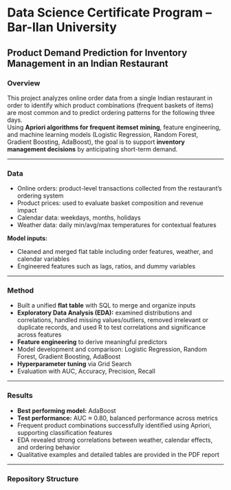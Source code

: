 # Data Science Certificate Program – Bar-Ilan University  
## Product Demand Prediction for Inventory Management in an Indian Restaurant

### Overview
This project analyzes online order data from a single Indian restaurant in order to identify which product combinations (frequent baskets of items) are most common and to predict ordering patterns for the following three days.  
Using **Apriori algorithms for frequent itemset mining**, feature engineering, and machine learning models (Logistic Regression, Random Forest, Gradient Boosting, AdaBoost), the goal is to support **inventory management decisions** by anticipating short-term demand.

---

### Data
- Online orders: product-level transactions collected from the restaurant’s ordering system  
- Product prices: used to evaluate basket composition and revenue impact  
- Calendar data: weekdays, months, holidays  
- Weather data: daily min/avg/max temperatures for contextual features  

**Model inputs:**  
- Cleaned and merged flat table including order features, weather, and calendar variables  
- Engineered features such as lags, ratios, and dummy variables  

---

### Method
- Built a unified **flat table** with SQL to merge and organize inputs  
- **Exploratory Data Analysis (EDA):** examined distributions and correlations, handled missing values/outliers, removed irrelevant or duplicate records, and used R to test correlations and significance across features  
- **Feature engineering** to derive meaningful predictors  
- Model development and comparison: Logistic Regression, Random Forest, Gradient Boosting, AdaBoost  
- **Hyperparameter tuning** via Grid Search  
- Evaluation with AUC, Accuracy, Precision, Recall  

---

### Results
- **Best performing model:** AdaBoost  
- **Test performance:** AUC ≈ 0.80, balanced performance across metrics  
- Frequent product combinations successfully identified using Apriori, supporting classification features  
- EDA revealed strong correlations between weather, calendar effects, and ordering behavior  
- Qualitative examples and detailed tables are provided in the PDF report  

---

### Repository Structure
